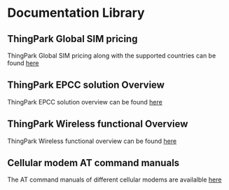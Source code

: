 # Documentation Library

## ThingPark Global SIM pricing
ThingPark Global SIM pricing along with the supported countries can be found [here](https://actilitysa.sharepoint.com/:f:/t/product/EjcJLGn45ZtOtk3k8MFFl8EBrgc60FnTV_tdETSUI6P_ig?e=Ic0jnJ)

## ThingPark EPCC solution Overview
ThingPark EPCC solution overview can be found [here](https://actilitysa.sharepoint.com/:f:/t/product/EiSxy1ZXL-tNrdnahig5_ngBx9d9RCzsQYji447jvEl7WA?e=Wmdo6s)

## ThingPark Wireless functional Overview
ThingPark Wireless functional overview can be found [here](https://actilitysa.sharepoint.com/:f:/t/product/EiSxy1ZXL-tNrdnahig5_ngBx9d9RCzsQYji447jvEl7WA?e=Wmdo6s)


## Cellular modem AT command manuals
The AT command manuals of different cellular modems are availalble [here](https://actilitysa.sharepoint.com/:f:/t/product/EhFOSHbMZ0RMjv31GWmKwDoBPcmSsTJ7yv_Mca-MZuz4tw?e=VT1jNk)